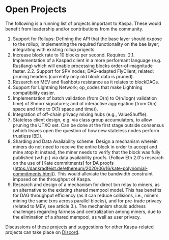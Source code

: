 # Open Projects

The following is a running list of projects important to Kaspa. These would benefit from leadership and/or contributions from the community.

1. Support for Rollups: Defining the API that the base layer should expose to the rollup; implementing the required functionality on the bae layer; integrating with existing rollup projects.
2. Increase block rate to 10 blocks per second. Requires:
2.1. Implementation of a Kaspad client in a more performant language (e.g. Rustlang) which will enable processing blocks order-of-magnitude faster.
2.2. Support for SPV nodes; DAG-adapted FlyClient; related: pruning headers (currently only old block data is pruned).
3. Research on MEV and flashbots resistance as it relates to blockDAGs.
5. Support for Lightning Network; op_codes that make Lightning compatibility easier. 
6. Implementation of batch validation (from O(n) to O(n/logn) validation time) of Shnorr signatures; and of interactive aggregation (from O(n) space and time to O(1) space and time)).
7. Integration of off-chain privacy mixing hubs (e.g., ValueShuffle).
8. Stateless client design, e.g. via class group accumulators, to allow pruning the UTXO set. Can be done at the first stage outside consensus (which leaves open the question of how new stateless nodes perform trustless IBD).
9. Sharding and Data Availability scheme: Design a mechanism wherein miners do not need to receive the entire block in order to accept and mine atop it; instead, the miner needs to verify that the block was fully published (w.h.p.) via data availability proofs. (Follow Eth 2.0's research on the use of [Kate commitments] for DA proofs (https://dankradfeist.de/ethereum/2020/06/16/kate-polynomial-commitments.html)). This would alleviate the bandwidth constraint imposed on the throughput of Kaspa.
10. Research and design of a mechanism for direct txn relay to miners, as an alternative to the existing shared mempool model. This has benefits for DAG throughput efficiency (as it can reduce collisions, i.e., miners mining the same txns across parallel blocks), and for pre-trade privacy (related to MEV, see article 3.). The mechanism should address challenges regarding fairness and centralization among miners, due to the elimination of a shared mempool, as well as user privacy.

Discussions of these projects and suggestions for other Kaspa-related projects can take place on [Discord](https://discord.gg/RBXH7gkZnz).

